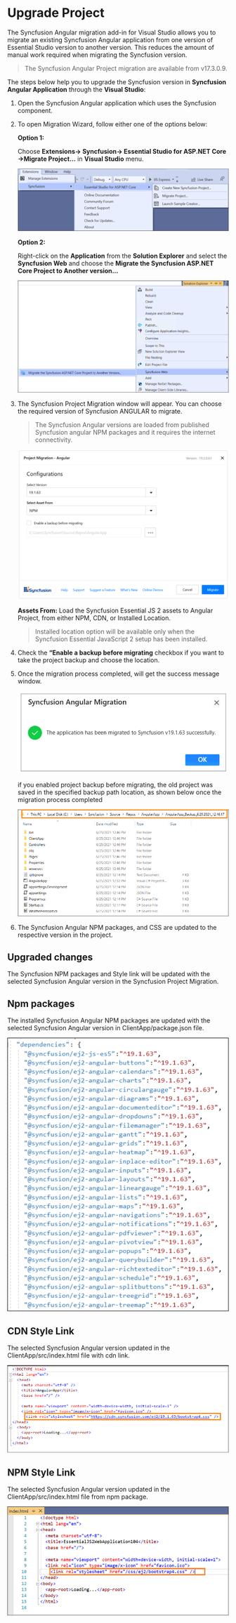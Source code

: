 # Upgrade Project

The Syncfusion Angular migration add-in for Visual Studio allows you to migrate an existing Syncfusion Angular application from one version of Essential Studio version to another version. This reduces the amount of manual work required when migrating the Syncfusion version.

> The Syncfusion Angular Project migration are available from v17.3.0.9.

The steps below help you to upgrade the Syncfusion version in **Syncfusion Angular Application** through the **Visual Studio**:

1. Open the Syncfusion Angular application which uses the Syncfusion component.

2. To open Migration Wizard, follow either one of the options below:

    **Option 1:**

    Choose **Extensions-> Syncfusion-> Essential Studio for ASP.NET Core ->Migrate Project…** in **Visual Studio** menu.

    ![menu](../images/migrate-menu.png)

    **Option 2:**

    Right-click on the **Application** from the **Solution Explorer** and select the **Syncfusion Web** and choose the **Migrate the Syncfusion ASP.NET Core Project to Another version…**

    ![Context menu](../images/migrate-context-menu.png)

3. The Syncfusion Project Migration window will appear. You can choose the required version of Syncfusion ANGULAR to migrate.

    > The Syncfusion Angular versions are loaded from published Syncfusion angular NPM packages and it requires the internet connectivity.

    ![Migration Window](../images/migration-window.PNG)

    **Assets From:** Load the Syncfusion Essential JS 2 assets to Angular Project, from either NPM, CDN, or Installed Location.

    > Installed location option will be available only when the Syncfusion Essential JavaScript 2 setup has been installed.

4. Check the **“Enable a backup before migrating** checkbox if you want to take the project backup and choose the location.

5. Once the migration process completed, will get the success message window.

    ![project Success](../images/Confirmation-window.PNG)

    if you enabled project backup before migrating, the old project was saved in the specified backup path location, as shown below once the migration process completed

    ![BackupLocation](../images/BackupLocation.png)

6. The Syncfusion Angular NPM packages, and CSS are updated to the respective version in the project.

## Upgraded changes

The Syncfusion NPM packages and Style link will be updated with the selected Syncfusion Angular version in the Syncfusion Project Migration.

## Npm packages

The installed Syncfusion Angular NPM packages are updated with the selected Syncfusion Angular version in ClientApp/package.json file.

![NPM packages](../images/npm-packages.png)

## CDN Style Link

The selected Syncfusion Angular version updated in the ClientApp/src/index.html file with cdn link.

![Style links](../images/cdnstyle-link.png)

## NPM Style Link

The selected Syncfusion Angular version updated in the ClientApp/src/index.html file from npm package.

![Style links](../images/npmstyle-link.png)
